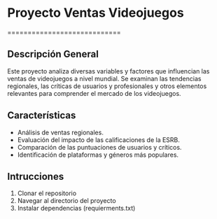 # Proyecto Ventas Videojuegos
============================

## Descripción General
Este proyecto analiza diversas variables y factores que influencian las ventas de videojuegos a nivel mundial. Se examinan las tendencias regionales, las críticas de usuarios y profesionales y otros elementos relevantes para comprender el mercado de los videojuegos.

## Características
- Análisis de ventas regionales.
- Evaluación del impacto de las calificaciones de la ESRB.
- Comparación de las puntuaciones de usuarios y críticos.
- Identificación de plataformas y géneros más populares.

## Intrucciones
1. Clonar el repositorio
2. Navegar al directorio del proyecto
3. Instalar dependencias (requierments.txt)
 
